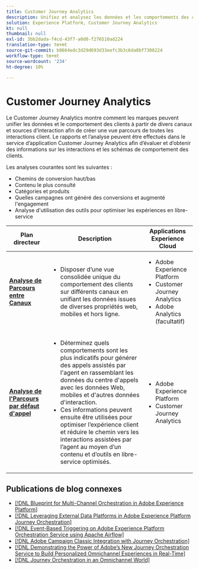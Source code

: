 ```yaml
---
title: Customer Journey Analytics
description: Unifiez et analysez les données et les comportements des clients sur lʼensemble du parcours client.
solution: Experience Platform, Customer Journey Analytics
kt: null
thumbnail: null
exl-id: 3bb2dada-f4cd-43f7-a0d0-f276510ad224
translation-type: tm+mt
source-git-commit: b0664edc3d29d693d33eefc3b3c6da8bf7308224
workflow-type: tm+mt
source-wordcount: '234'
ht-degree: 10%

---
```


# Customer Journey Analytics

Le Customer Journey Analytics montre comment les marques peuvent unifier les données et le comportement des clients à partir de divers canaux et sources d’interaction afin de créer une vue parcours de toutes les interactions client. Le rapports et l’analyse peuvent être effectués dans le service d’application Customer Journey Analytics afin d’évaluer et d’obtenir des informations sur les interactions et les schémas de comportement des clients.

Les analyses courantes sont les suivantes :

* Chemins de conversion haut/bas
* Contenu le plus consulté
* Catégories et produits
* Quelles campagnes ont généré des conversions et augmenté l&#39;engagement
* Analyse d&#39;utilisation des outils pour optimiser les expériences en libre-service

| Plan directeur | Description | Applications Experience Cloud |
|---|---|---|
| **[Analyse de Parcours entre Canaux](digital-behavioral-data-consolidation.md)** | <ul><li>Disposer d’une vue consolidée unique du comportement des clients sur différents canaux en unifiant les données issues de diverses propriétés web, mobiles et hors ligne.</li></ul> | <ul><li>Adobe Experience Platform</li><li>Customer Journey Analytics</li><li>Adobe Analytics (facultatif)</li></ul> |
| **[Analyse de l&#39;Parcours par défaut d&#39;appel](call-deflect.md)** | <ul><li>Déterminez quels comportements sont les plus indicatifs pour générer des appels assistés par l&#39;agent en rassemblant les données du centre d&#39;appels avec les données Web, mobiles et d&#39;autres données d&#39;interaction.</li><li>Ces informations peuvent ensuite être utilisées pour optimiser l’expérience client et réduire le chemin vers les interactions assistées par l’agent au moyen d’un contenu et d’outils en libre-service optimisés.  </li></ul> | <ul><li>Adobe Experience Platform</li><li>Customer Journey Analytics</li> |

## Publications de blog connexes

* [[!DNL Blueprint for Multi-Channel Orchestration in Adobe Experience Platform]](https://medium.com/adobetech/blueprint-for-multi-channel-orchestration-in-adobe-experience-platform-c68317e94184)
* [[!DNL Leveraging External Data Platforms in Adobe Experience Platform Journey Orchestration]](https://medium.com/adobetech/leveraging-external-data-platforms-in-adobe-experience-platform-journey-orchestration-54fc6134fe17)
* [[!DNL Event-Based Triggering on Adobe Experience Platform Orchestration Service using Apache Airflow]](https://medium.com/adobetech/event-based-triggering-on-adobe-experience-platform-orchestration-service-using-apache-airflow-8607b28251f1)
* [[!DNL Adobe Campaign Classic Integration with Journey Orchestration]](https://medium.com/adobetech/adobe-campaign-classic-integration-with-journey-orchestration-ae577653281)
* [[!DNL Demonstrating the Power of Adobe’s New Journey Orchestration Service to Build Personalized Omnichannel Experiences in Real-Time]](https://medium.com/adobetech/demonstrating-the-power-of-adobes-new-journey-orchestration-service-to-build-personalized-aa60d88cd34)
* [[!DNL Journey Orchestration in an Omnichannel World]](https://medium.com/adobetech/journey-orchestration-in-an-omnichannel-world-3a2d32d556d9)
